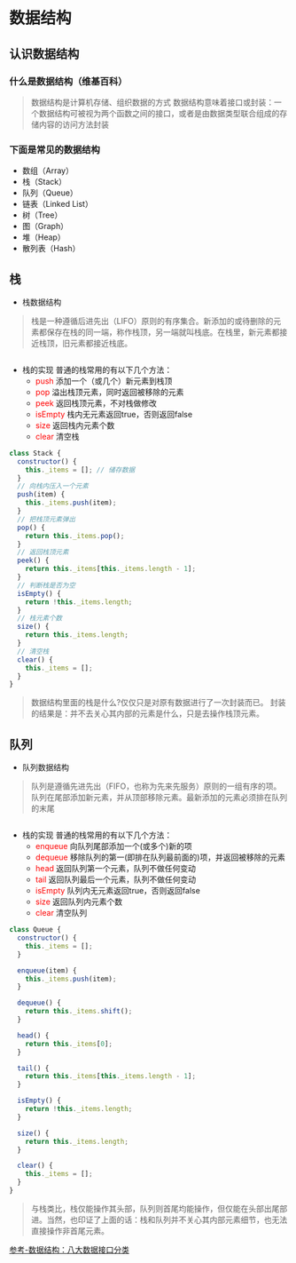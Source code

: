 # 数据结构
## 认识数据结构
### 什么是数据结构（维基百科）
>数据结构是计算机存储、组织数据的方式
>数据结构意味着接口或封装：一个数据结构可被视为两个函数之间的接口，或者是由数据类型联合组成的存储内容的访问方法封装
### 下面是常见的数据结构
* 数组（Array）
* 栈（Stack）
* 队列（Queue）
* 链表（Linked List）
* 树（Tree）
* 图（Graph）
* 堆（Heap）
* 散列表（Hash）
## 栈
* 栈数据结构
>栈是一种遵循后进先出（LIFO）原则的有序集合。新添加的或待删除的元素都保存在栈的同一端，称作栈顶，另一端就叫栈底。在栈里，新元素都接近栈顶，旧元素都接近栈底。

<img :src="$withBase('/imgs/stack.png')">

* 栈的实现
普通的栈常用的有以下几个方法：
  + <font color="red">push</font> 添加一个（或几个）新元素到栈顶
  + <font color="red">pop</font> 溢出栈顶元素，同时返回被移除的元素
  + <font color="red">peek</font> 返回栈顶元素，不对栈做修改
  + <font color="red">isEmpty</font> 栈内无元素返回true，否则返回false
  + <font color="red">size</font> 返回栈内元素个数
  + <font color="red">clear</font> 清空栈
``` js
class Stack {
  constructor() {
    this._items = []; // 储存数据
  }
  // 向栈内压入一个元素
  push(item) {
    this._items.push(item);
  }
  // 把栈顶元素弹出
  pop() {
    return this._items.pop();
  }
  // 返回栈顶元素
  peek() {
    return this._items[this._items.length - 1];
  }
  // 判断栈是否为空
  isEmpty() {
    return !this._items.length;
  }
  // 栈元素个数
  size() {
    return this._items.length;
  }
  // 清空栈
  clear() {
    this._items = [];
  }
}
```
>数据结构里面的栈是什么?仅仅只是对原有数据进行了一次封装而已。
>封装的结果是：并不去关心其内部的元素是什么，只是去操作栈顶元素。

## 队列
* 队列数据结构
>队列是遵循先进先出（FIFO，也称为先来先服务）原则的一组有序的项。队列在尾部添加新元素，并从顶部移除元素。最新添加的元素必须排在队列的末尾

<img :src="$withBase('/imgs/queue.png')">

* 栈的实现
普通的栈常用的有以下几个方法：
  + <font color="red">enqueue</font> 向队列尾部添加一个(或多个)新的项
  + <font color="red">dequeue</font> 移除队列的第一(即排在队列最前面的)项，并返回被移除的元素
  + <font color="red">head</font> 返回队列第一个元素，队列不做任何变动
  + <font color="red">tail</font> 返回队列最后一个元素，队列不做任何变动
  + <font color="red">isEmpty</font> 队列内无元素返回true，否则返回false
  + <font color="red">size</font> 返回队列内元素个数
  + <font color="red">clear</font> 清空队列
``` js
class Queue {
  constructor() {
    this._items = [];
  }

  enqueue(item) {
    this._items.push(item);
  }

  dequeue() {
    return this._items.shift();
  }

  head() {
    return this._items[0];
  }

  tail() {
    return this._items[this._items.length - 1];
  }

  isEmpty() {
    return !this._items.length;
  }

  size() {
    return this._items.length;
  }

  clear() {
    this._items = [];
  }
}
```
>与栈类比，栈仅能操作其头部，队列则首尾均能操作，但仅能在头部出尾部进。当然，也印证了上面的话：栈和队列并不关心其内部元素细节，也无法直接操作非首尾元素。

[参考-数据结构：八大数据接口分类](https://blog.csdn.net/yeyazhishang/article/details/82353846)